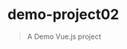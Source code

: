 <!--
 * @Date: 2020-08-25 09:52:01
 * @information: readme
-->
# demo-project02

> A Demo Vue.js project